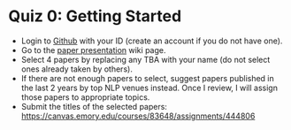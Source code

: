 # Quiz 0: Getting Started

* Login to [Github](https://github.com) with your ID (create an account if you do not have one).
* Go to the [paper presentation](https://github.com/emory-courses/cs571/wiki/Paper-Presentation) wiki page.
* Select 4 papers by replacing any TBA with your name (do not select ones already taken by others).
* If there are not enough papers to select, suggest papers published in the last 2 years by top NLP venues instead. Once I review, I will assign those papers to appropriate topics.
* Submit the titles of the selected papers: https://canvas.emory.edu/courses/83648/assignments/444806
